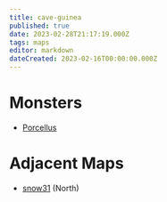 ```yaml
---
title: cave-guinea
published: true
date: 2023-02-28T21:17:19.000Z
tags: maps
editor: markdown
dateCreated: 2023-02-16T00:00:00.000Z
---
```



# Monsters
 * [Porcellus](/monsters/porcellus)

# Adjacent Maps
 * [snow31](/maps/snow31) (North)
